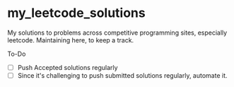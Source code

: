 # my_leetcode_solutions
My solutions to problems across competitive programming sites, especially leetcode.
Maintaining here, to keep a track.

To-Do
- [ ] Push Accepted solutions regularly
- [ ] Since it's challenging to push submitted solutions regularly, automate it.
